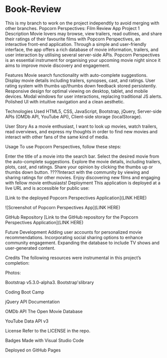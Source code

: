 # Book-Review
This is my branch to work on the project independtly to avoid merging with other branches.
Popcorn Perspectives: Film Review App Project 1
Description
Movie lovers may browse, view trailers, read outlines, and share their ratings of their favourite films with Popcorn Perspectives, an interactive front-end application. Through a simple and user-friendly interface, the app offers a rich database of movie information, trailers, and user interaction by utilising several server-side APIs. Popcorn Perspectives is an essential instrument for organising your upcoming movie night since it aims to improve movie discovery and engagement.

Features
Movie search functionality with auto-complete suggestions. Display movie details including trailers, synopses, cast, and ratings. User rating system with thumbs up/thumbs down feedback stored persistently. Responsive design for optimal viewing on desktop, tablet, and mobile devices. Modal windows for user interactions, replacing traditional JS alerts. Polished UI with intuitive navigation and a clean aesthetic.

Technologies Used
HTML5, CSS, JavaScript, Bootstrap, jQuery, Server-side APIs (OMDb API, YouTube API), Client-side storage (localStorage).

User Story
As a movie enthusiast, I want to look up movies, watch trailers, read overviews, and express my thoughts in order to find new movies and interact with other fans of the same kind of media.

Usage
To use Popcorn Perspectives, follow these steps:

Enter the title of a movie into the search bar.
Select the desired movie from the auto-complete suggestions.
Explore the movie details, including trailers, plots, cast, and ratings.
Share your opinion by clicking the thumbs up or thumbs down button.
????Interact with the community by viewing and sharing ratings for other movies.
Enjoy discovering new films and engaging with fellow movie enthusiasts!
Deployment
This application is deployed at a live URL and is accessible for public use:

[Link to the deployed Popcorn Perspectives Application](LINK HERE)

![Screenshot of Popcorn Perspectives App](LINK HERE)

GitHub Repository
[Link to the GitHub repository for the Popcorn Perspectives Application](LINK HERE)

Future Development
Adding user accounts for personalized movie recommendations. Incorporating social sharing options to enhance community engagement. Expanding the database to include TV shows and user-generated content.

Credits
The following resources were instrumental in this project’s completion:

Photos:

Bootstrap v5.3.0-alpha3. Bootstrap'slibrary

Coding Boot Camp

jQuery API Documentation

OMDb API The Open Movie Database

YouTube Data API v3

License
Refer to the LICENSE in the repo.

Badges
Made with Visual Studio Code

Deployed on GitHub Pages